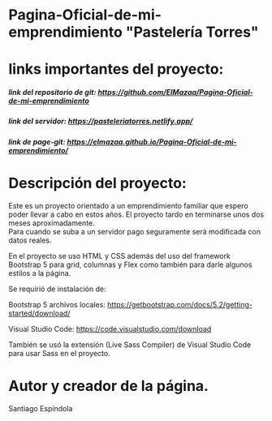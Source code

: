 # Pagina-Oficial-de-mi-emprendimiento "Pastelería Torres"

# links importantes del proyecto:

##### link del repositorio de git: https://github.com/ElMazaa/Pagina-Oficial-de-mi-emprendimiento

##### link del servidor: https://pasteleriatorres.netlify.app/

##### link de page-git: https://elmazaa.github.io/Pagina-Oficial-de-mi-emprendimiento/

# Descripción del proyecto:
Este es un proyecto orientado a un emprendimiento familiar que espero poder llevar a cabo en estos años.
El proyecto tardo en terminarse unos dos meses aproximadamente.  
Para cuando se suba a un servidor pago seguramente será modificada con datos reales.

En el proyecto se uso HTML y CSS además del uso del framework Bootstrap 5 para grid, columnas y Flex como también para darle algunos estilos a la página. 

Se requirió de instalación de:

Bootstrap 5 archivos locales: https://getbootstrap.com/docs/5.2/getting-started/download/

Visual Studio Code: https://code.visualstudio.com/download

También se usó la extensión (Live Sass Compiler) de Visual Studio Code para usar Sass  en el proyecto. 

# Autor y creador de la página.

Santiago Espíndola
